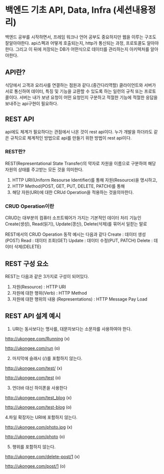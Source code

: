 # 백엔드 기초 API, Data, Infra (세션내용정리)
백엔드 공부를 시작하면서, 프레임 워크나 언어 공부도 중요하지만 웹을 이루는 구조도 잘알아야한다. api스펙과 어떻게 호출되는지, http가 통신되는 과정, 프로토콜도 알아야한다.
그리고 이 뒤에 저장되는 DB가 어떤식으로 데이터를 관리하는지 아키텍처를 알아야한다.

## API란?
식당에서 고객과 요리사를 연결하는 점원과 같다.(중간다리역할)
클라이언트와 서버가 서로 통신하여 데이터, 특징 및 기능을 교환할 수 있도록 하는 일련의 규칙 또는 프로토콜이다.
서버는 내가 보낸 요청이 어떤 요청인지 구분하고 적절한 기능에 적절한 응답을 보내주는 api구현이 필요하다.

## REST API
api에도 체계가 필요하다는 관점에서 나온 것이 rest api이다. 누가 개발을 하더라도 같은 규칙으로 체계적인 방법으로 api를 만들기 위한 방법이 rest api이다.
### REST란?
REST(Representational State Transfer)의 약자로 자원을 이름으로 구분하여 해당 자원의 상태를 주고받는 모든 것을 의미한다.
1. HTTP URI(Uniform Resourse Identifier)를 통해 자원(Resource)을 명시하고,
2. HTTP Method(POST, GET, PUT, DELETE, PATCH)를 통해
3. 해당 자원(URI)에 대한 CRUd Operation을 적용하는 것을의마한다.

### CRUD Operation이란
CRUD는 대부분의 컴퓨터 소프트웨어가 가지는 기본적인 데이터 처리 기능인 Create(생성), Read(읽기), Update(갱신), Delete(삭제)를 묶어서 일컫는 말로

REST에서의 CRUD Operation 동작 예시는 다음과 같다
Create : 데이터 생성(POST)
Read : 데이터 조회(GET)
Update : 데이터 수정(PUT, PATCH)
Delete : 데이터 삭제(DELETE)

## REST 구성 요소

REST는 다음과 같은 3가지로 구성이 되어있다.

1. 자원(Resource) : HTTP URI
2. 자원에 대한 행위(Verb) : HTTP Method
3. 자원에 대한 행위의 내용 (Representations) : HTTP Message Pay Load

## REST API 설계 예시
1. URI는 동사보다는 명사를, 대문자보다는 소문자를 사용하여야 한다.
   
http://ukongee.com/Running (x)

http://ukongee.com/run (o)

2. 마지막에 슬래시 (/)를 포함하지 않는다.

http://ukongee.com/test/ (x)

http://ukongee.com/test (o)

3. 언더바 대신 하이폰을 사용한다

http://ukongee.com/test_blog (x)

http://ukongee.com/test-blog (o)

 4.파일 확장자는 URI에 포함하지 않는다.

http://ukongee.com/photo.jpg (x)

http://ukongee.com/photo (o)

5. 행위를 포함하지 않는다.

http://ukongee.com/delete-post/1 (x)

http://ukongee.com/post/1 (o)
